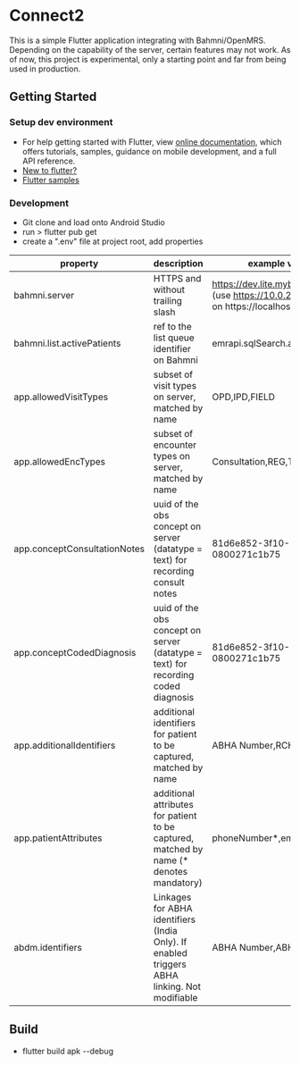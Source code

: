 # Connect2

This is a simple Flutter application integrating with Bahmni/OpenMRS. Depending on the capability of the server, certain features may not work.
As of now, this project is experimental, only a starting point and far from being used in production.


## Getting Started
### Setup dev environment   
- For help getting started with Flutter, view  [online documentation](https://flutter.dev/docs), which offers tutorials, samples, guidance on mobile development, and a full API reference.
- [New to flutter?](https://flutter.dev/docs/get-started/codelab)
- [Flutter samples](https://flutter.dev/docs/cookbook)

### Development
- Git clone and load onto Android Studio
- run > flutter pub get
- create a ".env" file at project root, add properties

| property                     | description                                                                                   | example value                                                                       | 
|------------------------------|-----------------------------------------------------------------------------------------------|-------------------------------------------------------------------------------------|
| bahmni.server                | HTTPS and without trailing slash                                                              | https://dev.lite.mybahmni.in (use https://10.0.2.2 if running on https://localhost) |
| bahmni.list.activePatients   | ref to the list queue identifier on Bahmni                                                    | emrapi.sqlSearch.activePatients                                                     |
| app.allowedVisitTypes        | subset of visit types on server, matched by name                                              | OPD,IPD,FIELD                                                                       |  
| app.allowedEncTypes          | subset of encounter types on server, matched by name                                          | Consultation,REG,TRANSFER                                                           |  
| app.conceptConsultationNotes | uuid of the obs concept on server (datatype = text) for recording consult notes               | 81d6e852-3f10-11e4-adec-0800271c1b75                                                |
| app.conceptCodedDiagnosis    | uuid of the obs concept on server (datatype = text) for recording coded diagnosis             | 81d6e852-3f10-11e4-adec-0800271c1b75                                                |
| app.additionalIdentifiers    | additional identifiers for patient to be captured, matched by name                            | ABHA Number,RCH_ID                                                                  |
| app.patientAttributes        | additional attributes for patient to be captured, matched by name (* denotes mandatory)       | phoneNumber*,email                                                                  |
| abdm.identifiers             | Linkages for ABHA  identifiers (India Only). If enabled triggers ABHA linking. Not modifiable | ABHA Number,ABHA Address                                                            |


## Build
- flutter build apk --debug
